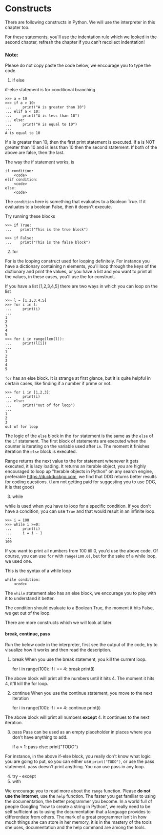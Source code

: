 # Constructs

There are following constructs in Python. We will use the interpreter in this chapter too.

For these statements, you'll use the indentation rule which we looked in the second chapter, refresh the chapter if you can't recollect indentation!

### Note: 
Please do not copy paste the code below, we encourage you to type the code.

1. if else

if-else statement is for conditional branching.

	>>> a = 10
	>>> if a > 10:
	...     print("A is greater than 10")
	... elif a < 10:
	...     print("A is less than 10")
	... else:
	...     print("A is equal to 10")
	...
	A is equal to 10

If a is greater than 10, then the first print statement is executed.
If a is NOT greater than 10 and is less than 10 then the second statement.
If both of the above are false, then the last.

The way the if statement works, is 

	if condition:
	    <code>
	elif condition:
	    <code>
	else:
	    <code>

The `condition` here is something that evaluates to a Boolean True. If it evaluates to a boolean False, then it doesn't execute.

Try running these blocks

	>>> if True:
	...    print("This is the true block")

	>>> if False:
	...    print("This is the false block")

2. for

For is the looping construct used for looping definitely. For instance you have a dictionary containing n elements, you'll loop through the keys of the dictionary and print the values, or you have a list and you want to print all the values, in these cases, you'll use the for construct.

If you have a list [1,2,3,4,5] there are two ways in which you can loop on the list

	>>> l = [1,2,3,4,5]
	>>> for i in l:
	...     print(i)
	...
	1
	2
	3
	4
	5
	>>> for i in range(len(l)):
	...     print(l[i])
	...
	1
	2
	3
	4
	5

`for` has an else block. It is strange at first glance, but it is quite helpful in certain cases, like finding if a number if prime or not.

	>>> for i in [1,2,3]:
	...     print(i)
	... else:
	...     print("out of for loop")
	...
	1
	2
	3
	out of for loop

The logic of the `else` block in the `for` statement is the same as the `else` of the `if` statement. The first block of statements are executed when the counter is iterating on the variable used after `in`. The moment it finishes iteration the `else` block is executed.

Range returns the next value to the for statement whenever it gets executed, it is lazy loading. It returns an iterable object, you are highly encouraged to loop up "Iterable objects in Python" on any search engine, preferable https://duckduckgo.com, we find that DDG returns better results for coding questions. (I am not getting paid for suggesting you to use DDG, it is that good)

3. while

while is used when you have to loop for a specific condition. If you don't have a condition, you can use `True` and that would result in an infinite loop.

	>>> i = 100
	>>> while i >=0:
	...     print(i)
	...     i = i - 1
	...
	100

If you want to print all numbers from 100 till 0, you'd use the above code. Of course, you can use `for` with `range(100,0)`, but for the sake of a while loop, we used one.


This is the syntax of a while loop

	while condition:
		<code>

The `while` statement also has an else block, we encourage you to play with it to understand it better.

The condition should evaluate to a Boolean True, the moment it hits False, we get out of the loop.

There are more constructs which we will look at later.

#### break, continue, pass

Run the below code in the interpreter, first see the output of the code, try to visualize how it works and then read the description.

1. break
When you use the break statement, you kill the current loop.

	for i in range(100):
	    if i == 4:
	        break
	    print(i)

The above block will print all the numbers until it hits 4. The moment it hits 4, it'll kill the for loop.

2. continue
When you use the continue statement, you move to the next iteration

	for i in range(100):
	    if i == 4:
	        continue
	    print(i)

The above block will print all numbers **except** 4. It continues to the next iteration.

3. pass
Pass can be used as an empty placeholder in places where you don't have anything to add.

	if a > 1:
	    pass
	else:
	    print("TODO")

For instance, in the above if-else block, you really don't know what logic you are going to put, so you can either use `print("TODO")`, or use the pass statement. pass doesn't print anything. You can use pass in any loop.

4. try - except
5. with 

We encourage you to read more about the `range` function. Please **do not use the Internet**, use the `help` function. The faster you get familiar to using the documentation, the better programmer you become. In a world full of people Googling "how to create a string in Python", we really need to be self sufficient as to using the documentation that a language provides to differentiate from others. The mark of a great programmer isn't in how much things she can store in her memory, it is in the mastery of the tools she uses, documentation and the help command are among the tools.
